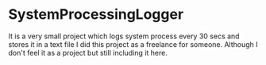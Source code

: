 # SystemProcessingLogger
It is a very small project which logs system process every 30 secs and stores it in a text file I did this project as a freelance for someone. Although I don't feel it as
a project but still including it here.
